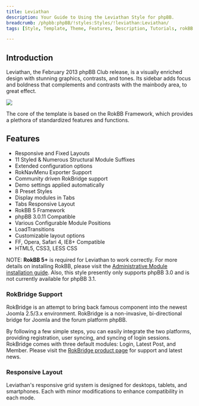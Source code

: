 ```yaml
---
title: Leviathan
description: Your Guide to Using the Leviathan Style for phpBB.
breadcrumb: /phpbb:phpBB/!styles:Styles/!leviathan:Leviathan/
tags: [Style, Template, Theme, Features, Description, Tutorials, rokBB 5]

---
```


Introduction
-----

Leviathan, the February 2013 phpBB Club release, is a visually enriched design with stunning graphics, contrasts, and tones. Its sidebar adds focus and boldness that complements and contrasts with the mainbody area, to great effect. 

![][style]

The core of the template is based on the RokBB Framework, which provides a plethora of standardized features and functions.

Features
-----

* Responsive and Fixed Layouts
* 11 Styled & Numerous Structural Module Suffixes
* Extended configuration options
* RokNavMenu Exporter Support
* Community driven RokBridge support
* Demo settings applied automatically
* 8 Preset Styles
* Display modules in Tabs
* Tabs Responsive Layout
* RokBB 5 Framework
* phpBB 3.0.11 Compatible
* Various Configurable Module Positions
* LoadTransitions
* Customizable layout options
* FF, Opera, Safari 4, IE8+ Compatible
* HTML5, CSS3, LESS CSS

NOTE: **RokBB 5+** is required for Leviathan to work correctly. For more details on installing RokBB, please visit the [Administrative Module installation guide](../../start/styles.md#installing-administrative-modules). Also, this style presently only supports phpBB 3.0 and is not currently available for phpBB 3.1.


### RokBridge Support

RokBridge is an attempt to bring back famous component into the newest Joomla 2.5/3.x environment. RokBridge is a non-invasive, bi-directional bridge for Joomla and the forum platform phpBB. 

By following a few simple steps, you can easily integrate the two platforms, providing registration, user syncing, and syncing of login sessions. RokBridge comes with three default modules: Login, Latest Post, and Member. Please visit the [RokBridge product page][rokbridge] for support and latest news.

### Responsive Layout

Leviathan's responsive grid system is designed for desktops, tablets, and smartphones. Each with minor modifications to enhance compatibility in each mode.

[adminguide]: ../../start/styles.md#installing-administrative-modules
[style]: assets/leviathan.jpeg
[rokbridge]: http://www.rockettheme.com/extensions-joomla/rokbridge